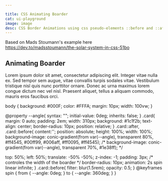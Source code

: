 ```yaml
---

title: CSS Animating Boarder
cat: ui-playground
image: image
desc: CSS Border Animations using css pseudo-elements ::before and ::after. Creating a border animation in css using conic-gradients and custom propertie variables. 
---
```

Based on Mads Stoumann's example here https://dev.to/madsstoumann/the-solar-system-in-css-51bo

<html-code>
<div class="card">
<h2>Animating Boarder</h2>
<p>Lorem ipsum dolor sit amet, consectetur adipiscing elit. Integer vitae nulla ex. Sed tempor sem augue, vitae convallis turpis sodales vitae. Vestibulum tristique nisl quis nunc porttitor ornare. Donec ac urna maximus lorem congue dictum nec vel nisl. Praesent aliquet, tellus a aliquam commodo, mauris eros faucibus orci.</p>
</div>
</html-code>

<css-code>body {
  background: #000F;
  color: #FFFA;
  margin: 10px;
  width: 100vw;
}

@property --angle{
  syntax: "<angle>";
  initial-value: 0deg;
  inherits: false;
}
.card{
  margin: 0 auto;
  padding: 2em;
  width: 310px;
  background: #1c1f2b;
  text-align: center;
  border-radius: 10px;
  position: relative;
}
.card::after, .card::before{
  content:'';
  position: absolute;
  height: 100%;
  width: 100%;
   background-image: conic-gradient(from var(--angle), transparent 80%, #ff4545, #00ff99, #006aff, #ff0095, #ff4545);
  /* background-image: conic-gradient(from var(--angle), transparent 70%, #1e38ff); */
  
  top: 50%;
  left: 50%;
  translate: -50% -50%;
  z-index: -1;
  padding: 3px; /* controles the width of the boarder */
  border-radius: 10px;
  animation: 2s spin linear infinite;
}
.card::before{
  filter: blur(1.5rem);
  opacity: 0.5;
}
@keyframes spin {
  from {
    --angle: 0deg;
  }
  to {
   --angle: 360deg;
  }
}
</css-code>